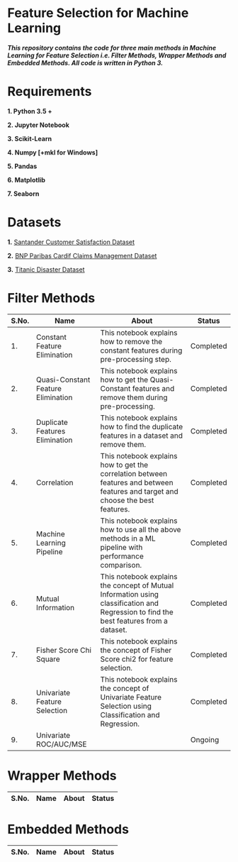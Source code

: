 # Feature Selection for Machine Learning

***This repository contains the code for three main methods in Machine Learning for Feature Selection i.e. Filter Methods, Wrapper Methods and Embedded Methods. All code is written in Python 3.***

# Requirements

**1. Python 3.5 +**

**2. Jupyter Notebook**

**3. Scikit-Learn**

**4. Numpy [+mkl for Windows]**

**5. Pandas**

**6. Matplotlib**

**7. Seaborn**

# Datasets

**1.** [Santander Customer Satisfaction Dataset](https://www.kaggle.com/c/santander-customer-satisfaction)

**2.** [BNP Paribas Cardif Claims Management Dataset](https://www.kaggle.com/c/bnp-paribas-cardif-claims-management)

**3.** [Titanic Disaster Dataset](https://www.kaggle.com/c/titanic/data)

# Filter Methods

| S.No. |       Name        |                           About                                    |    Status    |
| ----- | ----------------- | ------------------------------------------------------------------ | ------------ |
|  1.   | Constant Feature Elimination | This notebook explains how to remove the constant features during pre-processing step. | Completed |
|  2.   | Quasi-Constant Feature Elimination | This notebook explains how to get the Quasi-Constant features and remove them during pre-processing. | Completed |
|  3.   | Duplicate Features Elimination | This notebook explains how to find the duplicate features in a dataset and remove them. | Completed |
|  4.   | Correlation       | This notebook explains how to get the correlation between features and between features and target and choose the best features. | Completed |
|  5.   | Machine Learning Pipeline | This notebook explains how to use all the above methods in a ML pipeline with performance comparison. | Completed |
|  6.   | Mutual Information | This notebook explains the concept of Mutual Information using classification and Regression to find the best features from a dataset. | Completed  |
|  7.   | Fisher Score Chi Square | This notebook explains the concept of Fisher Score chi2 for feature selection.  | Completed |
|  8.   | Univariate Feature Selection | This notebook explains the concept of Univariate Feature Selection using Classification and Regression. | Completed |
|  9.   | Univariate ROC/AUC/MSE |  | Ongoing |


# Wrapper Methods

| S.No. |       Name        |                           About                                    |    Status    |
| ----- | ----------------- | ------------------------------------------------------------------ | ------------ |

# Embedded Methods

| S.No. |       Name        |                           About                                    |    Status    |
| ----- | ----------------- | ------------------------------------------------------------------ | ------------ |
